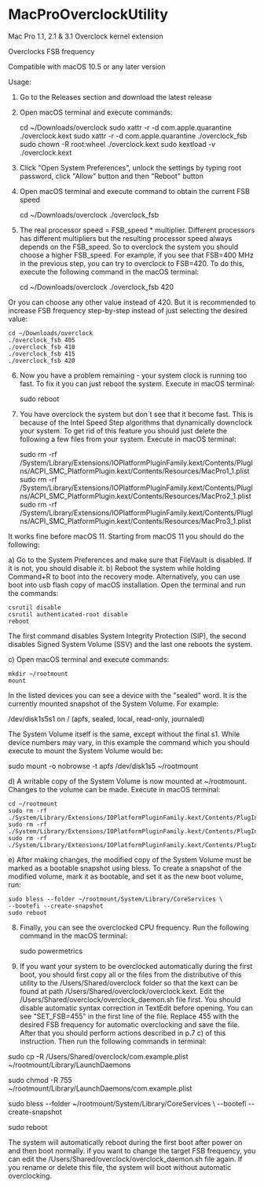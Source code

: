 # MacProOverclockUtility

Mac Pro 1.1, 2.1 &amp; 3.1 Overclock kernel extension

Overclocks FSB frequency 

Compatible with macOS 10.5 or any later version

Usage:

1. Go to the Releases section and download the latest release
2. Open macOS terminal and execute commands:

    cd ~/Downloads/overclock
    sudo xattr -r -d com.apple.quarantine ./overclock.kext
    sudo xattr -r -d com.apple.quarantine ./overclock_fsb
    sudo chown -R root:wheel ./overclock.kext
    sudo kextload -v ./overclock.kext

3. Click "Open System Preferences", unlock the settings by typing root password, click "Allow" button and then "Reboot" button
4. Open macOS terminal and execute command to obtain the current FSB speed

    cd ~/Downloads/overclock
    ./overclock_fsb
    
5. The real processor speed = FSB_speed * multiplier. Different processors has different multipliers but the resulting processor speed always depends on the FSB_speed. So to overclock the system you should choose a higher FSB_speed. For example, if you see that FSB=400 MHz in the previous step, you can try to overclock to FSB=420. To do this, execute the following command in the macOS terminal:

    cd ~/Downloads/overclock
    ./overclock_fsb 420
    
Or you can choose any other value instead of 420. But it is recommended to increase FSB frequency step-by-step instead of just selecting the desired value: 

    cd ~/Downloads/overclock
    ./overclock_fsb 405
    ./overclock_fsb 410
    ./overclock_fsb 415
    ./overclock_fsb 420
  
6. Now you have a problem remaining - your system clock is running too fast. To fix it you can just reboot the system. Execute in macOS terminal:

    sudo reboot
  
7. You have overclock the system but don`t see that it become fast. This is because of the Intel Speed Step algorithms that dynamically downclock your system. To get rid of this feature you should just delete the following a few files from your system. Execute in macOS terminal:

    sudo rm -rf /System/Library/Extensions/IOPlatformPluginFamily.kext/Contents/PlugIns/ACPI_SMC_PlatformPlugin.kext/Contents/Resources/MacPro1_1.plist
    sudo rm -rf /System/Library/Extensions/IOPlatformPluginFamily.kext/Contents/PlugIns/ACPI_SMC_PlatformPlugin.kext/Contents/Resources/MacPro2_1.plist
    sudo rm -rf /System/Library/Extensions/IOPlatformPluginFamily.kext/Contents/PlugIns/ACPI_SMC_PlatformPlugin.kext/Contents/Resources/MacPro3_1.plist

  It works fine before macOS 11. Starting from macOS 11 you should do the following:
  
  a) Go to the System Preferences and make sure that FileVault is disabled. If it is not, you should disable it.
  b) Reboot the system while holding Command+R to boot into the recovery mode. Alternatively, you can use boot into usb flash copy of macOS installation. Open the terminal and run the commands:
    
    csrutil disable
    csrutil authenticated-root disable
    reboot    
  
  The first command disables System Integrity Protection (SIP), the second disables Signed System Volume (SSV) and the last one reboots the system.
  
  c) Open macOS terminal and execute commands:
    
    mkdir ~/rootmount
    mount
    
  In the listed devices you can see a device with the "sealed" word. It is the currently mounted snapshot of the System Volume. For example:
  
  /dev/disk1s5s1 on / (apfs, sealed, local, read-only, journaled)
  
  The System Volume itself is the same, except without the final s1. While device numbers may vary, in this example the command which you should execute to mount the System Volume would be:
  
  sudo mount -o nobrowse -t apfs /dev/disk1s5 ~/rootmount
  
  d) A writable copy of the System Volume is now mounted at ~/rootmount. Changes to the volume can be made. Execute in macOS terminal:
  
    cd ~/rootmount
    sudo rm -rf ./System/Library/Extensions/IOPlatformPluginFamily.kext/Contents/PlugIns/ACPI_SMC_PlatformPlugin.kext/Contents/Resources/MacPro1_1.plist
    sudo rm -rf ./System/Library/Extensions/IOPlatformPluginFamily.kext/Contents/PlugIns/ACPI_SMC_PlatformPlugin.kext/Contents/Resources/MacPro2_1.plist
    sudo rm -rf ./System/Library/Extensions/IOPlatformPluginFamily.kext/Contents/PlugIns/ACPI_SMC_PlatformPlugin.kext/Contents/Resources/MacPro3_1.plist

  e) After making changes, the modified copy of the System Volume must be marked as a bootable snapshot using bless. To create a snapshot of the modified volume, mark it as bootable, and set it as the new boot volume, run:
  
    sudo bless --folder ~/rootmount/System/Library/CoreServices \
    --bootefi --create-snapshot
    sudo reboot
    
8. Finally, you can see the overclocked CPU frequency. Run the following command in the macOS terminal:

    sudo powermetrics
    
9. If you want your system to be overclocked automatically during the first boot, you should first copy all or the files from the distributive of this utility to the /Users/Shared/overclock folder so that the kext can be found at path /Users/Shared/overclock/overclock.kext. Edit the /Users/Shared/overclock/overclock_daemon.sh file first. You should disable automatic syntax correction in TextEdit before opening. You can see "SET_FSB=455" in the first line of the file. Replace 455 with the desired FSB frequency for automatic overclocking and save the file. After that you should perform actions described in p.7 c) of this instruction. Then run the following commands in terminal:

  sudo cp -R /Users/Shared/overclock/com.example.plist ~/rootmount/Library/LaunchDaemons
  
  sudo chmod -R 755 ~/rootmount/Library/LaunchDaemons/com.example.plist
  
  sudo bless --folder ~/rootmount/System/Library/CoreServices \\
    --bootefi --create-snapshot
    
  sudo reboot
  
  The system will automatically reboot during the first boot after power on and then boot normally. 
  if you want to change the target FSB frequency, you can edit the /Users/Shared/overclock/overclock_daemon.sh file again. If you rename or delete this file, the system will boot without automatic overclocking.

